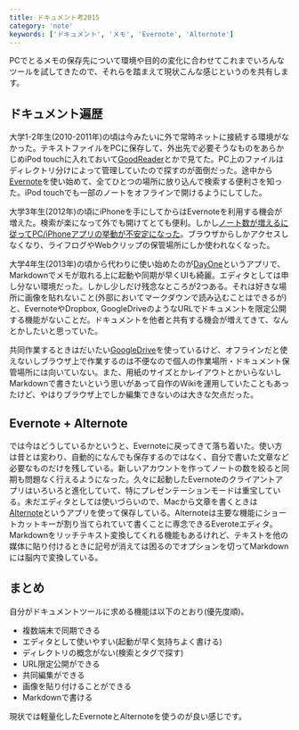 ```yaml
---
title: ドキュメント考2015
category: 'note'
keywords: ['ドキュメント', 'メモ', 'Evernote', 'Alternote']
---
```


PCでとるメモの保存先について環境や目的の変化に合わせてこれまでいろんなツールを試してきたので、それらを踏まえて現状こんな感じというのを共有します。

## ドキュメント遍歴

大学1-2年生(2010-2011年)の頃は今みたいに外で常時ネットに接続する環境がなかった。テキストファイルをPCに保存して、外出先で必要そうなものをあらかじめiPod touchに入れておいて[GoodReader](http://www.goodreader.com/)とかで見てた。PC上のファイルはディレクトリ分けによって管理していたので探すのが面倒だった。途中から[Evernote](https://www.evernote.com/)を使い始めて、全てひとつの場所に放り込んで検索する便利さを知った。iPod touchでも一部のノートをオフラインで開けるようにしてした。

大学3年生(2012年)の頃にiPhoneを手にしてからはEvernoteを利用する機会が増えた。検索が楽になって外でも開けてとても便利。しかし[ノート数が増えるに従ってPC/iPhoneアプリの挙動が不安定になった](http://markovlabo.net/?p=1165)。ブラウザからしかアクセスしなくなり、ライフログやWebクリップの保管場所にしか使われなくなった。

大学4年生(2013年)の頃から代わりに使い始めたのが[DayOne](http://dayoneapp.com/)というアプリで、Markdownでメモが取れる上に起動や同期が早くUIも綺麗。エディタとしては申し分ない環境だった。しかし少しだけ残念なところが2つある。それは好きな場所に画像を貼れないこと(外部においてマークダウンで読み込むことはできるが)と、EvernoteやDropbox, GoogleDriveのようなURLでドキュメントを限定公開する機能がないことだ。ドキュメントを他者と共有する機会が増えてきて、なんとかしたいと思っていた。

共同作業するときはだいたい[GoogleDrive](https://www.google.com/intl/ja/drive/)を使っているけど、オフラインだと使えないしブラウザ上で作業するのは不便なので個人の作業場所・ドキュメント保管場所には向いていない。また、用紙のサイズとかレイアウトとかいらないしMarkdownで書きたいという思いがあって自作のWikiを運用していたこともあったけど、やはりブラウザ上でしか編集できないのは大きな欠点だった。

## Evernote + Alternote

では今はどうしているかというと、Evernoteに戻ってきて落ち着いた。使い方は昔とは変わり、自動的になんでも保存するのではなく、自分で書いた文章など必要なものだけを残している。新しいアカウントを作ってノートの数を絞ると同期も問題なく行えるようになった。久々に起動したEvernoteのクライアントアプリはいろいろと進化していて、特にプレゼンテーションモードは重宝している。未だエディタとしては使いづらいので、Macから文章を書くときは[Alternote](http://alternoteapp.com/)というアプリを使って保存している。Alternoteは主要な機能にショートカットキーが割り当てられていて書くことに専念できるEveroteエディタ。Markdownをリッチテキスト変換してくれる機能もあるけれど、テキストを他の媒体に貼り付けるときに記号が消えては困るのでオプションを切ってMarkdownには脳内で変換している。

## まとめ

自分がドキュメントツールに求める機能は以下のとおり(優先度順)。

* 複数端末で同期できる
* エディタとして使いやすい(起動が早く気持ちよく書ける)
* ディレクトリの概念がない(検索とタグで探す)
* URL限定公開ができる
* 共同編集ができる
* 画像を貼り付けることができる
* Markdownで書ける

現状では軽量化したEvernoteとAlternoteを使うのが良い感じです。